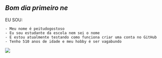 ## _Bom dia primeiro ne_

EU SOU:

    - Meu nome é peitudogostoso
    - Eu sou estudante da escola nem sei o nome
    - E estou atualmente testando como funciona criar uma conta no GitHub
    - Tenho 510 anos de idade e meu hobby é ser vagabundo

 ![](https://media1.tenor.com/m/goY0VJNhQSIAAAAd/bleh-bleh-cat.gif)
